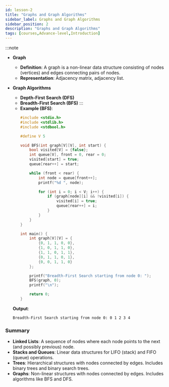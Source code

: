 ```yaml
---
id: lesson-2
title: "Graphs and Graph Algorithms"
sidebar_label: Graphs and Graph Algorithms
sidebar_position: 2
description: "Graphs and Graph Algorithms"
tags: [courses,Advance-level,Introduction]
--- 
```

 
 

:::note
- **Graph**
  - **Definition**: A graph is a non-linear data structure consisting of nodes (vertices) and edges connecting pairs of nodes.
  - **Representation**: Adjacency matrix, adjacency list.

- **Graph Algorithms**
  - **Depth-First Search (DFS)**
  - **Breadth-First Search (BFS)**
  :::
  - **Example (BFS)**:
    ```c
    #include <stdio.h>
    #include <stdlib.h>
    #include <stdbool.h>

    #define V 5

    void BFS(int graph[V][V], int start) {
        bool visited[V] = {false};
        int queue[V], front = 0, rear = 0;
        visited[start] = true;
        queue[rear++] = start;

        while (front < rear) {
            int node = queue[front++];
            printf("%d ", node);

            for (int i = 0; i < V; i++) {
                if (graph[node][i] && !visited[i]) {
                    visited[i] = true;
                    queue[rear++] = i;
                }
            }
        }
    }

    int main() {
        int graph[V][V] = {
            {0, 1, 1, 0, 0},
            {1, 0, 1, 1, 0},
            {1, 1, 0, 1, 1},
            {0, 1, 1, 0, 1},
            {0, 0, 1, 1, 0}
        };

        printf("Breadth-First Search starting from node 0: ");
        BFS(graph, 0);
        printf("\n");

        return 0;
    }
    ```

  **Output**:
  ```
  Breadth-First Search starting from node 0: 0 1 2 3 4
  ```

### Summary

- **Linked Lists**: A sequence of nodes where each node points to the next (and possibly previous) node.
- **Stacks and Queues**: Linear data structures for LIFO (stack) and FIFO (queue) operations.
- **Trees**: Hierarchical structures with nodes connected by edges. Includes binary trees and binary search trees.
- **Graphs**: Non-linear structures with nodes connected by edges. Includes algorithms like BFS and DFS.
